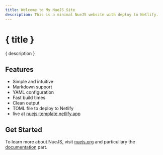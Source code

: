 ```yaml
---
title: Welcome to My NueJS Site
description: This is a minimal NueJS website with deploy to Netlify.
---
```


# { title }

{ description }

## Features

- Simple and intuitive
- Markdown support
- YAML configuration
- Fast build times
- Clean output
- TOML file to deploy to Netlify
- live at [nuejs-template.netlify.app](https://nuejs-template.netlify.app/)

## Get Started

To learn more about NueJS, visit [nuejs.org](https://nuejs.org) and particullary the [documentation](https://nuejs.org/docs/) part.
